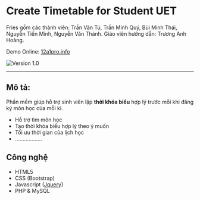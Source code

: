 # Create Timetable for Student UET

Fries gồm các thành viên: Trần Văn Tú, Trần Minh Quý, Bùi Minh Thái, Nguyễn Tiến Minh, Nguyễn Văn Thành.
Giáo viên hướng dẫn: Trương Anh Hoàng.

Demo Online: [12a1pro.info](http://12a1pro.info)

![Version 1.0](https://cloud.githubusercontent.com/assets/7255177/6105580/4a973aa8-b08b-11e4-9aae-d0e00d9e6a27.jpg)

***
## Mô tả:
Phần mềm giúp hỗ trợ sinh viên lập **thời khóa biểu** hợp lý trước mỗi khi đăng ký môn học của mỗi kì.
* Hỗ trợ tìm môn học
* Tạo thời khóa biểu hợp lý theo ý muốn
* Tối ưu thời gian của lịch học
* ..................

## Công nghệ
* HTML5
* CSS (Bootstrap)
* Javascript ([Jquery](//jquery.com))
* PHP & MySQL
